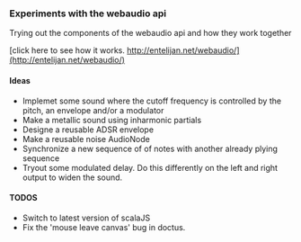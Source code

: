 ### Experiments with the webaudio api

Trying out the components of the webaudio api and how they work together

[click here to see how it works. http://entelijan.net/webaudio/](http://entelijan.net/webaudio/)

#### Ideas
* Implemet some sound where the cutoff frequency is controlled by the pitch, an envelope and/or a modulator
* Make a metallic sound using inharmonic partials
* Designe a reusable ADSR envelope
* Make a reusable noise AudioNode
* Synchronize a new sequence of of notes with another already plying sequence
* Tryout some modulated delay. Do this differently on the left and right output to widen the sound.

#### TODOS
* Switch to latest version of scalaJS
* Fix the 'mouse leave canvas' bug in doctus. 